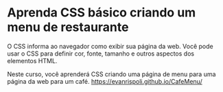 # Aprenda CSS básico criando um menu de restaurante
 

O CSS informa ao navegador como exibir sua página da web. Você pode usar o CSS para definir cor, fonte, tamanho e outros aspectos dos elementos HTML.

Neste curso, você aprenderá CSS criando uma página de menu para uma página da web para um café.
https://evanrispoli.github.io/CafeMenu/
